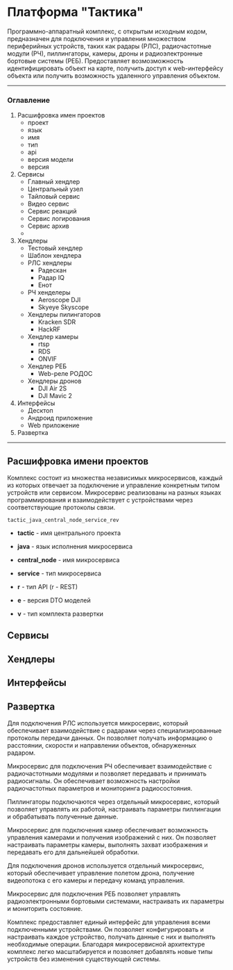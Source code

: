 # Платформа "Тактика"

Программно-аппаратный комплекс, с открытым исходным кодом, предназначен для подключения и управления
множеством периферийных устройств, таких как радары (РЛС), радиочастотные модули (РЧ),
пиллингаторы, камеры, дроны и радиоэлектронные бортовые системы (РЕБ). Предоставляет возмозможность 
идентифицировать объект на карте, получить доступ к web-интерфейсу объекта
или получить возможность удаленного 
управления объектом.

---

### Оглавление

1. Расшифровка имен проектов
   * проект
   * язык
   * имя
   * тип
   * api
   * версия модели
   * версия
2. Сервисы
   * Главный хендлер
   * Центральный узел
   * Тайловый сервис
   * Видео сервис
   * Сервис реакций
   * Сервис логирования
   * Сервис архив
   * 
3. Хендлеры
    * Тестовый хендлер
    * Шаблон хендлера
    * РЛС хендлеры
      * Радескан
      * Радар IQ
      * Енот
    * РЧ хенделеры
      * Aeroscope DJI
      * Skyeye Skyscope
    * Хендлеры пилингаторов
      * Kracken SDR
      * HackRF
    * Хендлер камеры
      * rtsp
      * RDS
      * ONVIF
    * Хендлер РЕБ
      * Web-реле РОДОС 
    * Хендлеры дронов
      * DJI Air 2S
      * DJI Mavic 2
4. Интерфейсы
    * Десктоп
    * Андроид приложение
    * Web приложение
5. Развертка

---
## Расшифровка имени проектов

Комплекс состоит из множества независимых микросервисов,
каждый из которых отвечает за подключение и управление конкретным типом устройств или сервисом.
Микросервис реализованы на разных языках программирования и взаимодействует с устройствами через
соответствующие протоколы связи. 

    tactic_java_central_node_service_rev

- **tactic** - имя центрального проекта

- **java** - язык исполнения микросервиса

- **central_node** - имя микросервиса

- **service** - тип микросервиса 

- **r** - тип API (r - REST)

- **e** - версия DTO моделей

- **v** - тип комплекта развертки

## Сервисы

## Хендлеры

## Интерфейсы

## Развертка


Для подключения РЛС используется микросервис, который обеспечивает взаимодействие
с радарами через специализированные протоколы передачи данных. Он позволяет получать
информацию о расстоянии, скорости и направлении объектов, обнаруженных радаром.

Микросервис для подключения РЧ обеспечивает взаимодействие с радиочастотными модулями
и позволяет передавать и принимать радиосигналы. Он обеспечивает возможность настройки
радиочастотных параметров и мониторинга радиосостояния.

Пиллингаторы подключаются через отдельный микросервис, который позволяет управлять
их работой, настраивать параметры пиллингации и обрабатывать полученные данные.

Микросервис для подключения камер обеспечивает возможность управления камерами
и получения изображений с них. Он позволяет настраивать параметры камеры,
выполнять захват изображения и передавать его для дальнейшей обработки.

Для подключения дронов используется отдельный микросервис, который обеспечивает управление полетом дрона, получение видеопотока с его камеры и передачу команд управления.

Микросервис для подключения РЕБ позволяет управлять радиоэлектронными бортовыми системами, настраивать их параметры и мониторить состояние.

Комплекс предоставляет единый интерфейс для управления всеми подключенными устройствами. Он позволяет конфигурировать и настраивать каждое устройство, получать данные с них и выполнять необходимые операции. Благодаря микросервисной архитектуре комплекс легко масштабируется и позволяет добавлять новые типы устройств без изменения существующей системы.
